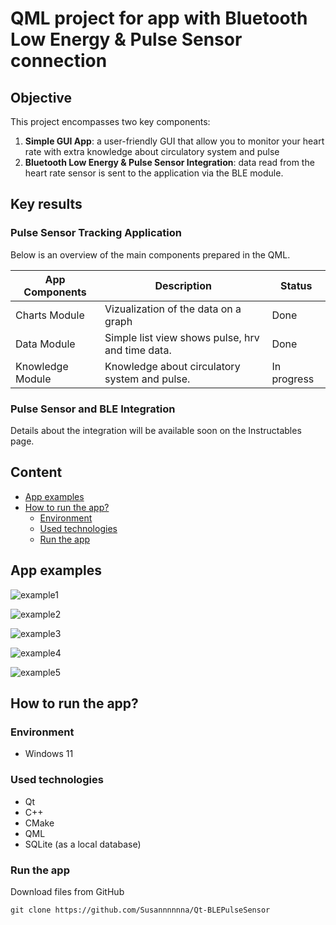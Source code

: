 <!--![app-screen]()-->
# QML project for app with Bluetooth Low Energy & Pulse Sensor connection
## Objective
This project encompasses two key components:
1. **Simple GUI App**: a user-friendly GUI that allow you to monitor your heart rate with extra knowledge about circulatory system and pulse
2. **Bluetooth Low Energy & Pulse Sensor Integration**: data read from the heart rate sensor is sent to the application via the BLE module.

## Key results
### **Pulse Sensor Tracking Application**
Below is an overview of the main components prepared in the QML.


| App Components | Description | Status |
| ----------- | ----------- | ----------- |
| Charts Module | Vizualization of the data on a graph | Done |
| Data Module | Simple list view shows pulse, hrv and time data. | Done |
| Knowledge Module | Knowledge about circulatory system and pulse. | In progress |

### **Pulse Sensor and BLE Integration**

Details about the integration will be available soon on the Instructables page.

## Content
- [App examples](./README.md#app-examples)
- [How to run the app?](./README.md#how-to-run-the-app)
  - [Environment](./README.md#environment)
  - [Used technologies](./README.md#used-technologies)
  - [Run the app](./README.md#run-the-app)

## App examples
![example1](./assets/appScreens/1stPage.png)

![example2](./assets/appScreens/SideMenu.png)

![example3](./assets/appScreens/1stPageFromSideMenu.png)

![example4](./assets/appScreens/2ndPage.png)

![example5](./assets/appScreens/2ndPageFromSideMenu.png)

## How to run the app?
### Environment
- Windows 11

### Used technologies
- Qt
- C++
- CMake 
- QML
- SQLite (as a local database)

### Run the app
Download files from GitHub
```
git clone https://github.com/Susannnnnna/Qt-BLEPulseSensor
```
